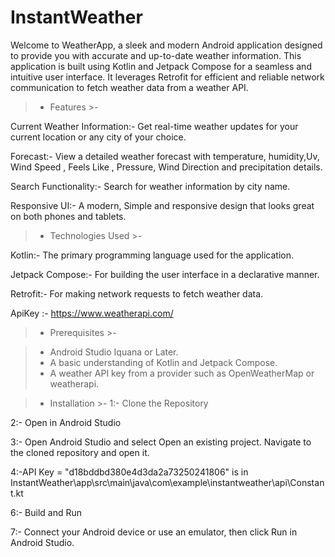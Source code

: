 # InstantWeather
 Welcome to WeatherApp, a sleek and modern Android application designed to provide you with accurate and up-to-date weather information. This application is built using Kotlin and Jetpack Compose for a seamless and intuitive user interface. It leverages Retrofit for efficient and reliable network communication to fetch weather data from a weather API.

>- Features >-

Current Weather Information:- Get real-time weather updates for your current location or any city of your choice.

Forecast:- View a detailed weather forecast with temperature, humidity,Uv, Wind Speed , Feels Like , Pressure, Wind Direction and precipitation details.

Search Functionality:- Search for weather information by city name.

Responsive UI:- A modern, Simple and responsive design that looks great on both phones and tablets.

>- Technologies Used >-
 
Kotlin:- The primary programming language used for the application.

Jetpack Compose:- For building the user interface in a declarative manner.

Retrofit:- For making network requests to fetch weather data.

ApiKey :- https://www.weatherapi.com/

>- Prerequisites >-

>- Android Studio Iquana or Later.
>- A basic understanding of Kotlin and Jetpack Compose.
>- A weather API key from a provider such as OpenWeatherMap or weatherapi.

>- Installation >-
1:- Clone the Repository

2:- Open in Android Studio

3:- Open Android Studio and select Open an existing project. Navigate to the cloned repository and open it.

4:-API Key = "d18bddbd380e4d3da2a73250241806" is in InstantWeather\app\src\main\java\com\example\instantweather\api\Constant.kt

6:- Build and Run

7:- Connect your Android device or use an emulator, then click Run in Android Studio.
